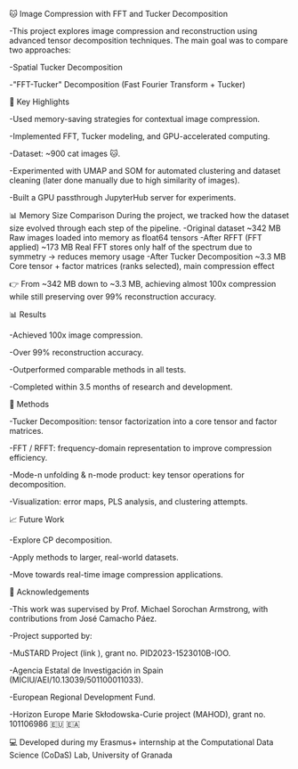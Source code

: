 🐱 Image Compression with FFT and Tucker Decomposition

 -This project explores image compression and reconstruction using advanced tensor decomposition techniques. The main goal was to compare two approaches:

 -Spatial Tucker Decomposition

 -"FFT-Tucker" Decomposition (Fast Fourier Transform + Tucker)

🚀 Key Highlights

 -Used memory-saving strategies for contextual image compression.

 -Implemented FFT, Tucker modeling, and GPU-accelerated computing.

 -Dataset: ~900 cat images 🐱.

 -Experimented with UMAP and SOM for automated clustering and dataset cleaning (later done manually due to high similarity of images).

 -Built a GPU passthrough JupyterHub server for experiments.
 
📊 Memory Size Comparison
  During the project, we tracked how the dataset size evolved through each step of the pipeline.
 -Original dataset	~342 MB	Raw images loaded into memory as float64 tensors
 -After RFFT (FFT applied)	~173 MB	Real FFT stores only half of the spectrum due to symmetry → reduces memory usage
 -After Tucker Decomposition	~3.3 MB	Core tensor + factor matrices (ranks selected), main compression effect


👉 From ~342 MB down to ~3.3 MB, achieving almost 100x compression while still preserving over 99% reconstruction accuracy.

📊 Results

 -Achieved 100x image compression.

 -Over 99% reconstruction accuracy.

 -Outperformed comparable methods in all tests.

 -Completed within 3.5 months of research and development.

🔬 Methods

 -Tucker Decomposition: tensor factorization into a core tensor and factor matrices.

 -FFT / RFFT: frequency-domain representation to improve compression efficiency.

 -Mode-n unfolding & n-mode product: key tensor operations for decomposition.

 -Visualization: error maps, PLS analysis, and clustering attempts.

📈 Future Work

 -Explore CP decomposition.

 -Apply methods to larger, real-world datasets.

 -Move towards real-time image compression applications.

🙏 Acknowledgements

 -This work was supervised by Prof. Michael Sorochan Armstrong, with contributions from José Camacho Páez.

 -Project supported by:

 -MuSTARD Project (link
), grant no. PID2023-1523010B-IOO.

 -Agencia Estatal de Investigación in Spain (MICIU/AEI/10.13039/501100011033).

 -European Regional Development Fund.

 -Horizon Europe Marie Skłodowska-Curie project (MAHOD), grant no. 101106986 🇪🇺 🇪🇦

💻 Developed during my Erasmus+ internship at the Computational Data Science (CoDaS) Lab, University of Granada

